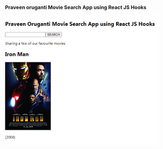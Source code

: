 ### Praveen oruganti Movie Search App using React JS Hooks

![screenshot of the app](https://raw.githubusercontent.com/praveenoruganti/praveenoruganti-reactjs/master/0_Projects/praveenoruganti-movie-search-app-hooks/src/images/screenshot.PNG "Movie Search App")
